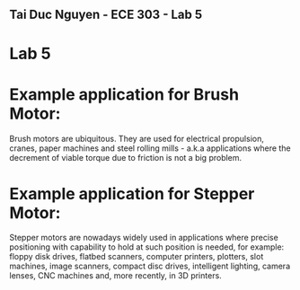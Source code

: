 ## Tai Duc Nguyen - ECE 303 - Lab 5

# Lab 5

# Example application for Brush Motor:

Brush motors are ubiquitous. They are used for electrical propulsion, cranes, paper machines and steel rolling mills - a.k.a applications where the decrement of viable torque due to friction is not a big problem.

# Example application for Stepper Motor:

Stepper motors are nowadays widely used in applications where precise positioning with capability to hold at such position is needed, for example: floppy disk drives, flatbed scanners, computer printers, plotters, slot machines, image scanners, compact disc drives, intelligent lighting, camera lenses, CNC machines and, more recently, in 3D printers. 
